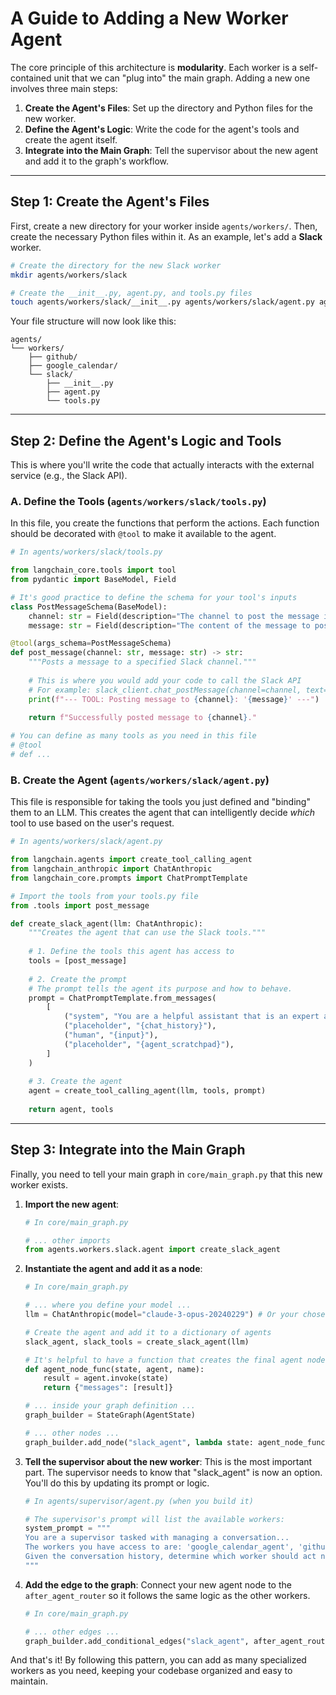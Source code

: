 # A Guide to Adding a New Worker Agent

The core principle of this architecture is **modularity**. Each worker is a self-contained unit that we can "plug into" the main graph. Adding a new one involves three main steps:

1.  **Create the Agent's Files**: Set up the directory and Python files for the new worker.
2.  **Define the Agent's Logic**: Write the code for the agent's tools and create the agent itself.
3.  **Integrate into the Main Graph**: Tell the supervisor about the new agent and add it to the graph's workflow.

---

## Step 1: Create the Agent's Files

First, create a new directory for your worker inside `agents/workers/`. Then, create the necessary Python files within it. As an example, let's add a **Slack** worker.

```bash
# Create the directory for the new Slack worker
mkdir agents/workers/slack

# Create the __init__.py, agent.py, and tools.py files
touch agents/workers/slack/__init__.py agents/workers/slack/agent.py agents/workers/slack/tools.py
```

Your file structure will now look like this:

```
agents/
└── workers/
    ├── github/
    ├── google_calendar/
    └── slack/
        ├── __init__.py
        ├── agent.py
        └── tools.py
```

---

## Step 2: Define the Agent's Logic and Tools

This is where you'll write the code that actually interacts with the external service (e.g., the Slack API).

### A. Define the Tools (`agents/workers/slack/tools.py`)

In this file, you create the functions that perform the actions. Each function should be decorated with `@tool` to make it available to the agent.

```python
# In agents/workers/slack/tools.py

from langchain_core.tools import tool
from pydantic import BaseModel, Field

# It's good practice to define the schema for your tool's inputs
class PostMessageSchema(BaseModel):
    channel: str = Field(description="The channel to post the message in (e.g., #general).")
    message: str = Field(description="The content of the message to post.")

@tool(args_schema=PostMessageSchema)
def post_message(channel: str, message: str) -> str:
    """Posts a message to a specified Slack channel."""
    
    # This is where you would add your code to call the Slack API
    # For example: slack_client.chat_postMessage(channel=channel, text=message)
    print(f"--- TOOL: Posting message to {channel}: '{message}' ---")
    
    return f"Successfully posted message to {channel}."

# You can define as many tools as you need in this file
# @tool
# def ...
```

### B. Create the Agent (`agents/workers/slack/agent.py`)

This file is responsible for taking the tools you just defined and "binding" them to an LLM. This creates the agent that can intelligently decide *which* tool to use based on the user's request.

```python
# In agents/workers/slack/agent.py

from langchain.agents import create_tool_calling_agent
from langchain_anthropic import ChatAnthropic
from langchain_core.prompts import ChatPromptTemplate

# Import the tools from your tools.py file
from .tools import post_message

def create_slack_agent(llm: ChatAnthropic):
    """Creates the agent that can use the Slack tools."""
    
    # 1. Define the tools this agent has access to
    tools = [post_message]
    
    # 2. Create the prompt
    # The prompt tells the agent its purpose and how to behave.
    prompt = ChatPromptTemplate.from_messages(
        [
            ("system", "You are a helpful assistant that is an expert at using Slack tools."),
            ("placeholder", "{chat_history}"),
            ("human", "{input}"),
            ("placeholder", "{agent_scratchpad}"),
        ]
    )
    
    # 3. Create the agent
    agent = create_tool_calling_agent(llm, tools, prompt)
    
    return agent, tools
```

---

## Step 3: Integrate into the Main Graph

Finally, you need to tell your main graph in `core/main_graph.py` that this new worker exists.

1.  **Import the new agent**:
    ```python
    # In core/main_graph.py
    
    # ... other imports
    from agents.workers.slack.agent import create_slack_agent
    ```

2.  **Instantiate the agent and add it as a node**:
    ```python
    # In core/main_graph.py

    # ... where you define your model ...
    llm = ChatAnthropic(model="claude-3-opus-20240229") # Or your chosen model
    
    # Create the agent and add it to a dictionary of agents
    slack_agent, slack_tools = create_slack_agent(llm)
    
    # It's helpful to have a function that creates the final agent node
    def agent_node_func(state, agent, name):
        result = agent.invoke(state)
        return {"messages": [result]}

    # ... inside your graph definition ...
    graph_builder = StateGraph(AgentState)
    
    # ... other nodes ...
    graph_builder.add_node("slack_agent", lambda state: agent_node_func(state, slack_agent, "slack_agent"))
    ```

3.  **Tell the supervisor about the new worker**:
    This is the most important part. The supervisor needs to know that "slack_agent" is now an option. You'll do this by updating its prompt or logic.
    ```python
    # In agents/supervisor/agent.py (when you build it)
    
    # The supervisor's prompt will list the available workers:
    system_prompt = """
    You are a supervisor tasked with managing a conversation...
    The workers you have access to are: 'google_calendar_agent', 'github_agent', 'slack_agent'.
    Given the conversation history, determine which worker should act next...
    """
    ```

4.  **Add the edge to the graph**:
    Connect your new agent node to the `after_agent_router` so it follows the same logic as the other workers.
    ```python
    # In core/main_graph.py

    # ... other edges ...
    graph_builder.add_conditional_edges("slack_agent", after_agent_router)
    ```

And that's it! By following this pattern, you can add as many specialized workers as you need, keeping your codebase organized and easy to maintain. 